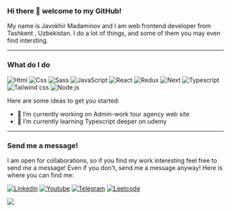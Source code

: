 ### Hi there 👋  welcome to my GitHub!

My name is Javokhir Madaminov and I am web frontend developer from Tashkent , Uzbekistan. I do a lot of things, and some of them  you may even find intersting.

---
### What do I do
<p>
<img src="https://img.shields.io/badge/Html-E34F26?logo=html5&logoColor=white&style=for-the-badge" alt="Html" />
<img src="https://img.shields.io/badge/css3-1572B6?logo=css3&logoColor=white&style=for-the-badge" alt="Css" />
<img src="https://img.shields.io/badge/sass-CC6699?logo=sass&logoColor=white&style=for-the-badge" alt="Sass" />
<img src="https://img.shields.io/badge/javascript-F7DF1E?logo=javascript&logoColor=white&style=for-the-badge" alt="JavaScript" />
<img src="https://img.shields.io/badge/React-61DAFB?logo=react&logoColor=white&style=for-the-badge" alt="React" />
<img src="https://img.shields.io/badge/redux-764ABC?logo=redux&logoColor=white&style=for-the-badge" alt="Redux" />
<img src="https://img.shields.io/badge/nexttjs-000000?logo=nextdotjs&logoColor=sky&style=for-the-badge" alt="Next" />
<img src="https://img.shields.io/badge/typescript-3178C6?logo=typescript&logoColor=black&style=for-the-badge" alt="Typescript" />
<img src="https://img.shields.io/badge/tailwindcss-06B6D4?logo=tailwindcss&logoColor=black&style=for-the-badge" alt="Tailwind css" />
<img src="https://img.shields.io/badge/nodejs-5FA04E?logo=nodedotjs&logoColor=white&style=for-the-badge" alt="Node js" />
</p>
Here are some ideas to get you started:

- 🔭 I’m currently working on Admin-work tour agency web site
- 🌱 I’m currently learning Typescript deeper on udemy

---

### Send me a message!

I am open for collaborations, so if you find my work interesting feel free to send me a message! Even if you don't, send me a message anyway! Here is where you can find me:

<p>
  <a href="https://www.linkedin.com/in/javohir-m-1715ab249/"><img src="https://img.shields.io/badge/linkedin-0A66C2?logo=linkedin&logoColor=white&style=for-the-badge" alt="Linkedin"/></a>
  <a href="https://www.youtube.com/@iwechannel1966"><img src="https://img.shields.io/badge/youtube-FF0000?logo=youtube&logoColor=white&style=for-the-badge" alt="Youtube"/></a>
  <a href="https://t.me/It_with_Eagle"><img src="https://img.shields.io/badge/telegram-26A5E4?logo=telegram&logoColor=white&style=for-the-badge" alt="Telegram"/></a>
  <a href="https://leetcode.com/u/Eagle_mj/"><img src="https://img.shields.io/badge/leetcode-FFA116?logo=leetcode&logoColor=white&style=for-the-badge" alt="Leetcode"/></a>
</p>
<img align="center" src="https://github-readme-stats.vercel.app/api?username=EAGLEMadaminov&show_icons=true&theme=transparent" />

